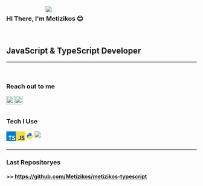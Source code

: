 <img src="https://media4.giphy.com/media/USV0ym3bVWQJJmNu3N/giphy.gif?cid=ecf05e478fs55kv2q0tmhazd8i0mf0qnn651hnfsk2ercvr1&rid=giphy.gif&ct=g" align="right" width='400'>

### Hi There, I'm Metizikos :blush:
<br/>

## JavaScript & TypeScript  Developer

_________________________________________________________________________________________________________________________________________________________
<br/>

### Reach out to me

[<img align='left' height="22" width="22" src="https://simpleicons.org/icons/youtube.svg" />][youtube] 
[<img align='left' height="22" width="22" src="https://simpleicons.org/icons/twitter.svg" />][twitter]

<br/>
<br/>

### Tech I Use
<img align='left' src="https://raw.githubusercontent.com/github/explore/80688e429a7d4ef2fca1e82350fe8e3517d3494d/topics/typescript/typescript.png" width='25'> 
<img align='left' src="https://raw.githubusercontent.com/github/explore/80688e429a7d4ef2fca1e82350fe8e3517d3494d/topics/javascript/javascript.png" width='25'> 
<img align='left' src="https://raw.githubusercontent.com/github/explore/80688e429a7d4ef2fca1e82350fe8e3517d3494d/topics/python/python.png" width='25'> 
<img align='left' src="https://imgs.search.brave.com/6_lAhxMARqH24RoJ_S3xnxv2hXPcJ_tEX5rLSHbzeew/rs:fit:474:225:1/g:ce/aHR0cHM6Ly90c2U0/Lm1tLmJpbmcubmV0/L3RoP2lkPU9JUC5h/QUNueWRDUW92a3Y4/Q1dJRmUySmJBSGFI/YSZwaWQ9QXBp" width='25'>   
 
<br/>
<br/>

__________________________________________________

 ### Last Repositoryes
 #### >>  https://github.com/Metizikos/metizikos-typescript




[youtube]: https://www.youtube.com/channel/UClvSwigQ-osFAZs9mF_9g8g
[twitter]: https://twitter.com/metizikoss
